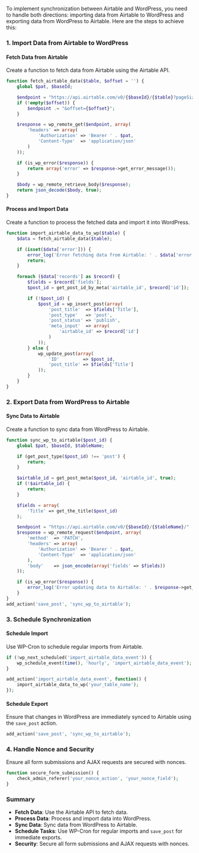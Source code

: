 To implement synchronization between Airtable and WordPress, you need to handle both directions: importing data from Airtable to WordPress and exporting data from WordPress to Airtable. Here are the steps to achieve this:

### 1. Import Data from Airtable to WordPress

#### Fetch Data from Airtable
Create a function to fetch data from Airtable using the Airtable API.

```php
function fetch_airtable_data($table, $offset = '') {
    global $pat, $baseId;

    $endpoint = "https://api.airtable.com/v0/{$baseId}/{$table}?pageSize=100";
    if (!empty($offset)) {
        $endpoint .= "&offset={$offset}";
    }

    $response = wp_remote_get($endpoint, array(
        'headers' => array(
            'Authorization' => 'Bearer ' . $pat,
            'Content-Type'  => 'application/json'
        )
    ));

    if (is_wp_error($response)) {
        return array('error' => $response->get_error_message());
    }

    $body = wp_remote_retrieve_body($response);
    return json_decode($body, true);
}
```

#### Process and Import Data
Create a function to process the fetched data and import it into WordPress.

```php
function import_airtable_data_to_wp($table) {
    $data = fetch_airtable_data($table);

    if (isset($data['error'])) {
        error_log('Error fetching data from Airtable: ' . $data['error']);
        return;
    }

    foreach ($data['records'] as $record) {
        $fields = $record['fields'];
        $post_id = get_post_id_by_meta('airtable_id', $record['id']);

        if (!$post_id) {
            $post_id = wp_insert_post(array(
                'post_title'  => $fields['Title'],
                'post_type'   => 'post',
                'post_status' => 'publish',
                'meta_input'  => array(
                    'airtable_id' => $record['id']
                )
            ));
        } else {
            wp_update_post(array(
                'ID'         => $post_id,
                'post_title' => $fields['Title']
            ));
        }
    }
}
```

### 2. Export Data from WordPress to Airtable

#### Sync Data to Airtable
Create a function to sync data from WordPress to Airtable.

```php
function sync_wp_to_airtable($post_id) {
    global $pat, $baseId, $tableName;

    if (get_post_type($post_id) !== 'post') {
        return;
    }

    $airtable_id = get_post_meta($post_id, 'airtable_id', true);
    if (!$airtable_id) {
        return;
    }

    $fields = array(
        'Title' => get_the_title($post_id)
    );

    $endpoint = "https://api.airtable.com/v0/{$baseId}/{$tableName}/" . $airtable_id;
    $response = wp_remote_request($endpoint, array(
        'method'  => 'PATCH',
        'headers' => array(
            'Authorization' => 'Bearer ' . $pat,
            'Content-Type'  => 'application/json'
        ),
        'body'    => json_encode(array('fields' => $fields))
    ));

    if (is_wp_error($response)) {
        error_log('Error updating data to Airtable: ' . $response->get_error_message());
    }
}
add_action('save_post', 'sync_wp_to_airtable');
```

### 3. Schedule Synchronization

#### Schedule Import
Use WP-Cron to schedule regular imports from Airtable.

```php
if (!wp_next_scheduled('import_airtable_data_event')) {
    wp_schedule_event(time(), 'hourly', 'import_airtable_data_event');
}

add_action('import_airtable_data_event', function() {
    import_airtable_data_to_wp('your_table_name');
});
```

#### Schedule Export
Ensure that changes in WordPress are immediately synced to Airtable using the `save_post` action.

```php
add_action('save_post', 'sync_wp_to_airtable');
```

### 4. Handle Nonce and Security
Ensure all form submissions and AJAX requests are secured with nonces.

```php
function secure_form_submission() {
    check_admin_referer('your_nonce_action', 'your_nonce_field');
}
```

### Summary
- **Fetch Data**: Use the Airtable API to fetch data.
- **Process Data**: Process and import data into WordPress.
- **Sync Data**: Sync data from WordPress to Airtable.
- **Schedule Tasks**: Use WP-Cron for regular imports and `save_post` for immediate exports.
- **Security**: Secure all form submissions and AJAX requests with nonces.
